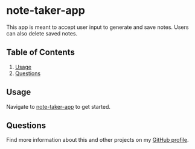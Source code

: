 # note-taker-app
This app is meant to accept user input to generate and save notes. Users can also delete saved notes.

## Table of Contents
1. [Usage](#usage)
2. [Questions](#questions)

## Usage
Navigate to [note-taker-app](https://note-x-taker.herokuapp.com/) to get started.

## Questions
Find more information about this and other projects on my [GitHub profile](https://github.com/sammn721).
